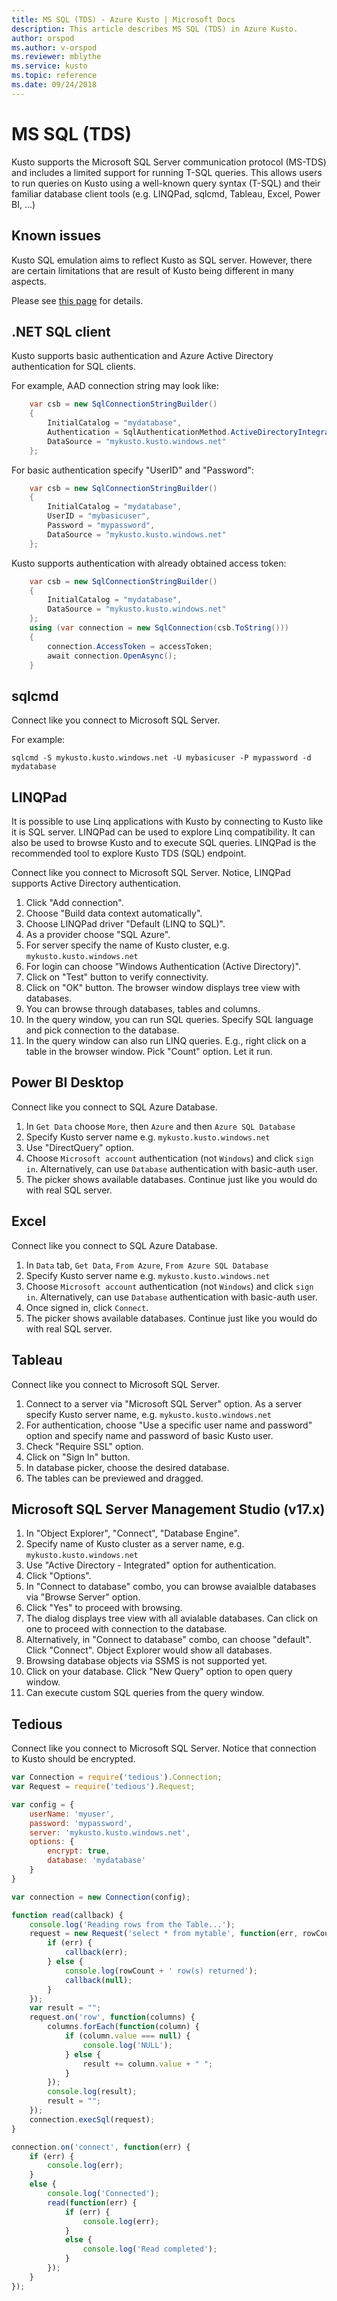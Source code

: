 ```yaml
---
title: MS SQL (TDS) - Azure Kusto | Microsoft Docs
description: This article describes MS SQL (TDS) in Azure Kusto.
author: orspod
ms.author: v-orspod
ms.reviewer: mblythe
ms.service: kusto
ms.topic: reference
ms.date: 09/24/2018
---
```

# MS SQL (TDS)

Kusto supports the Microsoft SQL Server communication protocol (MS-TDS)
and includes a limited support for running T-SQL queries. This allows users
to run queries on Kusto using a well-known query syntax (T-SQL) and their
familiar database client tools (e.g. LINQPad, sqlcmd, Tableau, Excel, Power BI, ...)

## Known issues

Kusto SQL emulation aims to reflect Kusto as SQL server. However, there are certain limitations that are result of Kusto being different in many aspects.

Please see [this page](sqlknownissues.md) for details.

## .NET SQL client

Kusto supports basic authentication and Azure Active Directory authentication for SQL clients.

For example, AAD connection string may look like:
```csharp
    var csb = new SqlConnectionStringBuilder()
    {
        InitialCatalog = "mydatabase",
        Authentication = SqlAuthenticationMethod.ActiveDirectoryIntegrated,
        DataSource = "mykusto.kusto.windows.net"
    };
```

For basic authentication specify "UserID" and "Password":
```csharp
    var csb = new SqlConnectionStringBuilder()
    {
        InitialCatalog = "mydatabase",
        UserID = "mybasicuser",
        Password = "mypassword",
        DataSource = "mykusto.kusto.windows.net"
    };
```

Kusto supports authentication with already obtained access token:
```csharp
    var csb = new SqlConnectionStringBuilder()
    {
        InitialCatalog = "mydatabase",
        DataSource = "mykusto.kusto.windows.net"
    };
    using (var connection = new SqlConnection(csb.ToString()))
    {
        connection.AccessToken = accessToken;
        await connection.OpenAsync();
    }
```


## sqlcmd

Connect like you connect to Microsoft SQL Server.

For example:

`sqlcmd -S mykusto.kusto.windows.net -U mybasicuser -P mypassword -d mydatabase`

## LINQPad

It is possible to use Linq applications with Kusto by connecting to Kusto like it is SQL server.
LINQPad can be used to explore Linq compatibility. It can also be used to browse Kusto and to execute SQL queries.
LINQPad is the recommended tool to explore Kusto TDS (SQL) endpoint.

Connect like you connect to Microsoft SQL Server. Notice, LINQPad supports Active Directory authentication.

1. Click "Add connection".
2. Choose "Build data context automatically".
3. Choose LINQPad driver "Default (LINQ to SQL)".
4. As a provider choose "SQL Azure".
5. For server specify the name of Kusto cluster, e.g. `mykusto.kusto.windows.net`
6. For login can choose "Windows Authentication (Active Directory)".
7. Click on "Test" button to verify connectivity.
8. Click on "OK" button. The browser window displays tree view with databases.
9. You can browse through databases, tables and columns.
10. In the query window, you can run SQL queries. Specify SQL language and pick connection to the database.
11. In the query window can also run LINQ queries. E.g., right click on a table in the browser window. Pick "Count" option. Let it run.

## Power BI Desktop

Connect like you connect to SQL Azure Database.

1. In `Get Data` choose `More`, then `Azure` and then `Azure SQL Database`
2. Specify Kusto server name e.g. `mykusto.kusto.windows.net`
3. Use "DirectQuery" option.
4. Choose `Microsoft account` authentication (not `Windows`) and click `sign in`. Alternatively, can use `Database` authentication with basic-auth user.
5. The picker shows available databases. Continue just like you would do with real SQL server.

## Excel

Connect like you connect to SQL Azure Database.

1. In `Data` tab, `Get Data`, `From Azure`, `From Azure SQL Database`
2. Specify Kusto server name e.g. `mykusto.kusto.windows.net`
3. Choose `Microsoft account` authentication (not `Windows`) and click `sign in`. Alternatively, can use `Database` authentication with basic-auth user.
4. Once signed in, click `Connect`.
5. The picker shows available databases. Continue just like you would do with real SQL server.

## Tableau

Connect like you connect to Microsoft SQL Server.

1. Connect to a server via "Microsoft SQL Server" option. As a server specify Kusto server name, e.g. `mykusto.kusto.windows.net`
2. For authentication, choose "Use a specific user name and password" option and specify name and password of basic Kusto user.
3. Check "Require SSL" option.
4. Click on "Sign In" button.
5. In database picker, choose the desired database.
6. The tables can be previewed and dragged.

## Microsoft SQL Server Management Studio (v17.x)

1. In "Object Explorer", "Connect", "Database Engine".
2. Specify name of Kusto cluster as a server name, e.g. `mykusto.kusto.windows.net`
3. Use "Active Directory - Integrated" option for authentication.
4. Click "Options".
5. In "Connect to database" combo, you can browse avaialble databases via "Browse Server" option.
6. Click "Yes" to proceed with browsing.
7. The dialog displays tree view with all avialable databases. Can click on one to proceed with connection to the database.
8. Alternatively, in "Connect to database" combo, can choose "default". Click "Connect". Object Explorer would show all databases.
9. Browsing database objects via SSMS is not supported yet.
10. Click on your database. Click "New Query" option to open query window.
11. Can execute custom SQL queries from the query window.

## Tedious

Connect like you connect to Microsoft SQL Server. Notice that connection to Kusto should be encrypted.

```javascript
var Connection = require('tedious').Connection;
var Request = require('tedious').Request;

var config = {
    userName: 'myuser',
    password: 'mypassword',
    server: 'mykusto.kusto.windows.net',
    options: {
        encrypt: true,
        database: 'mydatabase'
    }
}

var connection = new Connection(config);

function read(callback) {
    console.log('Reading rows from the Table...');
    request = new Request('select * from mytable', function(err, rowCount, rows) {
        if (err) {
            callback(err);
        } else {
            console.log(rowCount + ' row(s) returned');
            callback(null);
        }
    });
    var result = "";
    request.on('row', function(columns) {
        columns.forEach(function(column) {
            if (column.value === null) {
                console.log('NULL');
            } else {
                result += column.value + " ";
            }
        });
        console.log(result);
        result = "";
    });
    connection.execSql(request);
}

connection.on('connect', function(err) {
    if (err) {
        console.log(err);
    } 
    else {
        console.log('Connected');
        read(function(err) {
	        if (err) {
	            console.log(err);
	        }
	        else {
	            console.log('Read completed');
	        }
        });
    }
});
```
